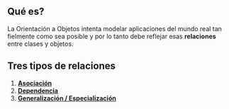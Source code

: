 ## Qué es?
La Orientación a Objetos intenta modelar aplicaciones del mundo real tan fielmente como sea posible y por lo tanto debe reflejar esas **relaciones** entre clases y objetos.

## Tres tipos de relaciones
1. [**Asociación**](2°%20Año/2°%20Cuatrimestre/Arquitectura%20Web/JPA/Relaciones/Asociación.md)
2. [**Dependencia**](2°%20Año/2°%20Cuatrimestre/Arquitectura%20Web/JPA/Relaciones/Dependencia.md)
3. [**Generalización / Especialización**](2°%20Año/2°%20Cuatrimestre/Arquitectura%20Web/JPA/Relaciones/Generalización.md)